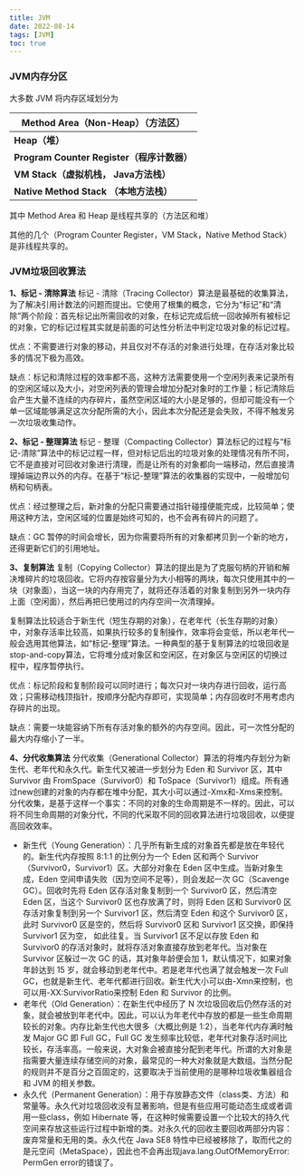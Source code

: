 ```yaml
---
title: JVM
date: 2022-08-14
tags: [JVM]
toc: true
---
```


### **JVM内存分区** 

 大多数 JVM 将内存区域划分为 

| Method Area（Non-Heap）（方法区）          |
| ------------------------------------------ |
| **Heap（堆）**                             |
| **Program Counter Register（程序计数器）** |
| **VM Stack（虚拟机栈， Java方法栈）**      |
| **Native Method Stack （本地方法栈）**     |

其中 Method Area 和 Heap 是线程共享的（方法区和堆）

其他的几个（Program Counter Register，VM Stack，Native Method Stack）是非线程共享的。

<!--more-->

### JVM垃圾回收算法

**1、标记 - 清除算法**
标记 - 清除（Tracing Collector）算法是最基础的收集算法，为了解决引用计数法的问题而提出。它使用了根集的概念，它分为“标记”和“清除”两个阶段：首先标记出所需回收的对象，在标记完成后统一回收掉所有被标记的对象，它的标记过程其实就是前面的可达性分析法中判定垃圾对象的标记过程。

优点：不需要进行对象的移动，并且仅对不存活的对象进行处理，在存活对象比较多的情况下极为高效。

缺点：标记和清除过程的效率都不高，这种方法需要使用一个空闲列表来记录所有的空闲区域以及大小，对空闲列表的管理会增加分配对象时的工作量；标记清除后会产生大量不连续的内存碎片，虽然空闲区域的大小是足够的，但却可能没有一个单一区域能够满足这次分配所需的大小，因此本次分配还是会失败，不得不触发另一次垃圾收集动作。



**2、标记 - 整理算法**
标记 - 整理（Compacting Collector）算法标记的过程与“标记-清除”算法中的标记过程一样，但对标记后出的垃圾对象的处理情况有所不同，它不是直接对可回收对象进行清理，而是让所有的对象都向一端移动，然后直接清理掉端边界以外的内存。在基于“标记-整理”算法的收集器的实现中，一般增加句柄和句柄表。

优点：经过整理之后，新对象的分配只需要通过指针碰撞便能完成，比较简单；使用这种方法，空闲区域的位置是始终可知的，也不会再有碎片的问题了。

缺点：GC 暂停的时间会增长，因为你需要将所有的对象都拷贝到一个新的地方，还得更新它们的引用地址。



**3、复制算法**
复制（Copying Collector）算法的提出是为了克服句柄的开销和解决堆碎片的垃圾回收。它将内存按容量分为大小相等的两块，每次只使用其中的一块（对象面），当这一块的内存用完了，就将还存活着的对象复制到另外一块内存上面（空闲面），然后再把已使用过的内存空间一次清理掉。

复制算法比较适合于新生代（短生存期的对象），在老年代（长生存期的对象）中，对象存活率比较高，如果执行较多的复制操作，效率将会变低，所以老年代一般会选用其他算法，如“标记-整理”算法。一种典型的基于复制算法的垃圾回收是stop-and-copy算法，它将堆分成对象区和空闲区，在对象区与空闲区的切换过程中，程序暂停执行。

优点：标记阶段和复制阶段可以同时进行；每次只对一块内存进行回收，运行高效；只需移动栈顶指针，按顺序分配内存即可，实现简单；内存回收时不用考虑内存碎片的出现。

缺点：需要一块能容纳下所有存活对象的额外的内存空间。因此，可一次性分配的最大内存缩小了一半。

**4、分代收集算法**
分代收集（Generational Collector）算法的将堆内存划分为新生代、老年代和永久代。新生代又被进一步划分为 Eden 和 Survivor 区，其中 Survivor 由 FromSpace（Survivor0）和 ToSpace（Survivor1）组成。所有通过new创建的对象的内存都在堆中分配，其大小可以通过-Xmx和-Xms来控制。分代收集，是基于这样一个事实：不同的对象的生命周期是不一样的。因此，可以将不同生命周期的对象分代，不同的代采取不同的回收算法进行垃圾回收，以便提高回收效率。

- 新生代（Young Generation）：几乎所有新生成的对象首先都是放在年轻代的。新生代内存按照 8:1:1 的比例分为一个 Eden 区和两个 Survivor（Survivor0，Survivor1）区。大部分对象在 Eden 区中生成。当新对象生成，Eden 空间申请失败（因为空间不足等），则会发起一次 GC（Scavenge GC）。回收时先将 Eden 区存活对象复制到一个 Survivor0 区，然后清空 Eden 区，当这个 Survivor0 区也存放满了时，则将 Eden 区和 Survivor0 区存活对象复制到另一个 Survivor1 区，然后清空 Eden 和这个 Survivor0 区，此时 Survivor0 区是空的，然后将 Survivor0 区和 Survivor1 区交换，即保持 Survivor1 区为空， 如此往复。当 Survivor1 区不足以存放 Eden 和 Survivor0 的存活对象时，就将存活对象直接存放到老年代。当对象在 Survivor 区躲过一次 GC 的话，其对象年龄便会加 1，默认情况下，如果对象年龄达到 15 岁，就会移动到老年代中。若是老年代也满了就会触发一次 Full GC，也就是新生代、老年代都进行回收。新生代大小可以由-Xmn来控制，也可以用-XX:SurvivorRatio来控制 Eden 和 Survivor 的比例。
- 老年代（Old Generation）：在新生代中经历了 N 次垃圾回收后仍然存活的对象，就会被放到年老代中。因此，可以认为年老代中存放的都是一些生命周期较长的对象。内存比新生代也大很多（大概比例是 1:2），当老年代内存满时触发 Major GC 即 Full GC，Full GC 发生频率比较低，老年代对象存活时间比较长，存活率高。一般来说，大对象会被直接分配到老年代。所谓的大对象是指需要大量连续存储空间的对象，最常见的一种大对象就是大数组。当然分配的规则并不是百分之百固定的，这要取决于当前使用的是哪种垃圾收集器组合和 JVM 的相关参数。
- 永久代（Permanent Generation）：用于存放静态文件（class类、方法）和常量等。永久代对垃圾回收没有显著影响，但是有些应用可能动态生成或者调用一些class，例如 Hibernate 等，在这种时候需要设置一个比较大的持久代空间来存放这些运行过程中新增的类。对永久代的回收主要回收两部分内容：废弃常量和无用的类。永久代在 Java SE8 特性中已经被移除了，取而代之的是元空间（MetaSpace），因此也不会再出现java.lang.OutOfMemoryError: PermGen error的错误了。